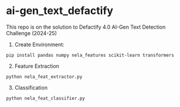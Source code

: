 # ai-gen_text_defactify
This repo is on the solution to Defactify 4.0 AI-Gen Text Detection Challenge (2024-25)

1. Create Environment:

```
pip install pandas numpy nela_features scikit-learn transformers
```

2. Feature Extraction


```
python nela_feat_extractor.py
```


3. Classification

```
python nela_feat_classifier.py
```
